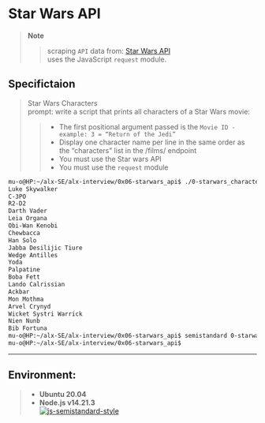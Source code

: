 # Star Wars API
> **Note**  
>> scraping `API` data from: [Star Wars API](https://swapi-api.alx-tools.com/api/films)  
>> uses the JavaScript `request` module.

## Specifictaion

> Star Wars Characters  
> prompt: write a script that prints all characters of a Star Wars movie:  
>> - The first positional argument passed is the `Movie ID - example: 3 = “Return of the Jedi”`
>> - Display one character name per line in the same order as the “characters” list in the /films/ endpoint
>> - You must use the Star wars API
>> - You must use the `request` module


```bash
mu-o@HP:~/alx-SE/alx-interview/0x06-starwars_api$ ./0-starwars_characters.js 3
Luke Skywalker
C-3PO
R2-D2
Darth Vader
Leia Organa
Obi-Wan Kenobi
Chewbacca
Han Solo
Jabba Desilijic Tiure
Wedge Antilles
Yoda
Palpatine
Boba Fett
Lando Calrissian
Ackbar
Mon Mothma
Arvel Crynyd
Wicket Systri Warrick
Nien Nunb
Bib Fortuna
mu-o@HP:~/alx-SE/alx-interview/0x06-starwars_api$ semistandard 0-starwars_characters.js
mu-o@HP:~/alx-SE/alx-interview/0x06-starwars_api$
```

---
## Environment:

> - **Ubuntu 20.04**
> - **Node.js v14.21.3**  
> [![js-semistandard-style](https://raw.githubusercontent.com/standard/semistandard/master/badge.svg)](https://github.com/standard/semistandard)